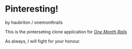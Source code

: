 # Pinteresting!

by haubriton / onemonthrails

This is the pinterseting clone application for
[*One Month Rails*](http://www.onemonthrails.com)

As always, I will fight for your honour.